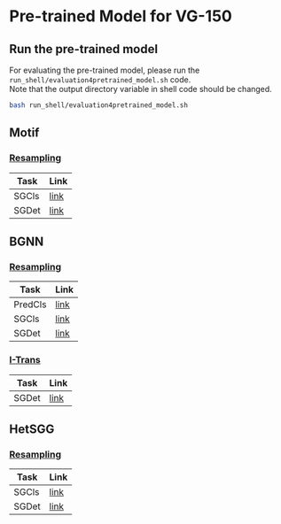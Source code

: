 # Pre-trained Model for VG-150

## Run the pre-trained model  

For evaluating the pre-trained model, please run the `run_shell/evaluation4pretrained_model.sh` code.  
Note that the output directory variable in shell code should be changed.

``` bash   
bash run_shell/evaluation4pretrained_model.sh  
```  

## **Motif**   

### [Resampling](https://github.com/SHTUPLUS/PySGG)  

Task | Link 
-- | -- 
SGCls   | [link](https://drive.google.com/file/d/1ZBMh-4yYfN81dxemysYYg5uacfmMvKTe/view?usp=sharing) 
SGDet   | [link](https://drive.google.com/file/d/1O8Z6YWwT3nLJTsArP3d2-zUqi0hRbFee/view?usp=sharing) 

## **BGNN**  

### [Resampling](https://github.com/SHTUPLUS/PySGG)  

Task | Link 
-- | -- 
PredCls   | [link](https://drive.google.com/file/d/1MywMamIJZjCeVdXZrzDnbZZWeOcXTyYY/view?usp=sharing) 
SGCls   | [link](https://drive.google.com/file/d/12sQfBv-dtFH2Ie7TFbSuczkzf65kCB-f/view?usp=sharing) 
SGDet   | [link](https://drive.google.com/file/d/1O8Z6YWwT3nLJTsArP3d2-zUqi0hRbFee/view?usp=sharing) 

### [I-Trans](https://github.com/waxnkw/IETrans-SGG.pytorch/tree/master)  

Task | Link 
-- | -- 
SGDet   | [link](https://drive.google.com/file/d/1SkkXelvXCLcqMtZS9p8rZ4pyhKnSOfah/view?usp=sharing) 

## **HetSGG**  

### [Resampling](https://github.com/SHTUPLUS/PySGG)  

Task | Link 
-- | -- 
SGCls   | [link](https://drive.google.com/file/d/1vvmRSKWr-hJhpOHYxRRRIyqafwbFy99q/view?usp=sharing) 
SGDet   | [link](https://drive.google.com/file/d/1dadL5xi33qgqpdJdQ2mgaozixqOZUum8/view?usp=sharing) 

<!-- ### [I-Trans](https://github.com/waxnkw/IETrans-SGG.pytorch/tree/master)   -->